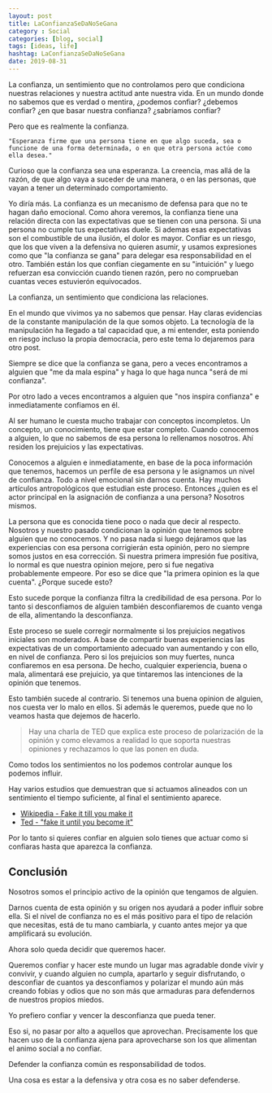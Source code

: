 ```yaml
---
layout: post
title: LaConfianzaSeDaNoSeGana
category : Social
categories: [blog, social]
tags: [ideas, life]
hashtag: LaConfianzaSeDaNoSeGana
date: 2019-08-31
---
```


La confianza, un sentimiento que no controlamos pero que condiciona nuestras relaciones y nuestra actitud ante nuestra vida. En un mundo donde no sabemos que es verdad o mentira, ¿podemos confiar? ¿debemos confiar? ¿en que basar nuestra confianza? ¿sabríamos confiar?

Pero que es realmente la confianza.

    "Esperanza firme que una persona tiene en que algo suceda, sea o funcione de una forma determinada, o en que otra persona actúe como ella desea."

Curioso que la confianza sea una esperanza. La creencia, mas allá de la razón, de que algo vaya a suceder de una manera, o en las personas, que vayan a tener un determinado comportamiento.

Yo diría más. La confianza es un mecanismo de defensa para que no te hagan daño emocional. Como ahora veremos, la confianza tiene una relación directa con las expectativas que se tienen con una persona. Si una persona no cumple tus expectativas duele. Si ademas esas expectativas son el combustible de una ilusión, el dolor es mayor. Confiar es un riesgo, que los que viven a la defensiva no quieren asumir, y usamos expresiones como que "la confianza se gana" para delegar esa responsabilidad en el otro. También están los que confían ciegamente en su "intuición" y luego refuerzan esa convicción  cuando tienen razón, pero no comprueban cuantas veces estuvierón equivocados.

La confianza, un sentimiento que condiciona las relaciones.

En el mundo que vivimos ya no sabemos que pensar. Hay claras evidencias de la constante manipulación de la que somos objeto. La tecnología de la manipulación ha llegado a tal capacidad que, a mi entender, esta poniendo en riesgo incluso la propia democracia, pero este tema lo dejaremos para otro post.

Siempre se dice que la confianza se gana, pero a veces encontramos a alguien que "me da mala espina" y haga lo que haga nunca "será de mi confianza".

Por otro lado a veces encontramos a alguien que "nos inspira confianza" e inmediatamente confiamos en él.

Al ser humano le cuesta mucho trabajar con conceptos incompletos. Un concepto, un conocimiento, tiene que estar completo. Cuando conocemos a alguien, lo que no sabemos de esa persona lo rellenamos nosotros. Ahí residen los prejuicios y las expectativas.

Conocemos a alguien e inmediatamente, en base de la poca información que tenemos, hacemos un perfile de esa persona y le asignamos un nivel de confianza. Todo a nivel emocional sin darnos cuenta. Hay muchos artículos antropológicos que estudian este proceso. Entonces ¿quien es el actor principal en la asignación de confianza a una persona? Nosotros mismos.

La persona que es conocida tiene poco o nada que decir al respecto. Nosotros y nuestro pasado condicionan la opinión que tenemos sobre alguien que no conocemos. Y no pasa nada si luego dejáramos que las experiencias con esa persona corrigierán esta opinión, pero no siempre somos justos en esa corrección. Si nuestra primera impresión fue positiva, lo normal es que nuestra opinion mejore, pero si fue negativa probablemente empeore. Por eso se dice que "la primera opinion es la que cuenta". ¿Porque sucede esto?

Esto sucede porque la confianza filtra la credibilidad de esa persona. Por lo tanto si desconfiamos de alguien también desconfiaremos de cuanto venga de ella, alimentando la desconfianza.

Este proceso se suele corregir normalmente si los prejuicios negativos iniciales son moderados. A base de compartir buenas experiencias las expectativas de un comportamiento adecuado van aumentando y con ello, en nivel de confianza. Pero si los prejuicios son muy fuertes, nunca confiaremos en esa persona. De hecho, cualquier experiencia, buena o mala, alimentará ese prejuicio, ya que tintaremos las intenciones de la opinión que tenemos.

Esto también sucede al contrario. Si tenemos una buena opinion de alguien, nos cuesta ver lo malo en ellos. Si además le queremos, puede que no lo veamos hasta que dejemos de hacerlo.

> Hay una charla de TED que explica este proceso de polarización de la opinión y como elevamos a realidad lo que soporta nuestras opiniones y rechazamos lo que las ponen en duda.

Como todos los sentimientos no los podemos controlar aunque los podemos influir.

Hay varios estudios que demuestran que si actuamos alineados con un sentimiento el tiempo suficiente, al final el sentimiento aparece.
- [Wikipedia - Fake it till you make it](https://en.wikipedia.org/wiki/Fake_it_till_you_make_it)
- [Ted - "fake it until you become it"](https://www.youtube.com/watch?v=RVmMeMcGc0Y)

Por lo tanto si quieres confiar en alguien solo tienes que actuar como si confiaras hasta que aparezca la confianza.

## Conclusión

Nosotros somos el principio activo de la opinión que tengamos de alguien.

Darnos cuenta de esta opinión y su origen nos ayudará a poder influir sobre ella. Si el nivel de confianza no es el más positivo para el tipo de relación que necesitas, está de tu mano cambiarla, y cuanto antes mejor ya que amplificará su evolución.

Ahora solo queda decidir que queremos hacer.

Queremos confiar y hacer este mundo un lugar mas agradable donde vivir y convivir, y cuando alguien no cumpla, apartarlo y seguir disfrutando, o desconfiar de cuantos ya desconfiamos y polarizar el mundo aún más creando fobias y odios que no son más que armaduras para defendernos de nuestros propios miedos.

Yo prefiero confiar y vencer la desconfianza que pueda tener.

Eso si, no pasar por alto a aquellos que aprovechan. Precisamente los que hacen uso de la confianza ajena para aprovecharse son los que alimentan el animo social a no confiar.

Defender la confianza común es responsabilidad de todos.

Una cosa es estar a la defensiva y otra cosa es no saber defenderse.

